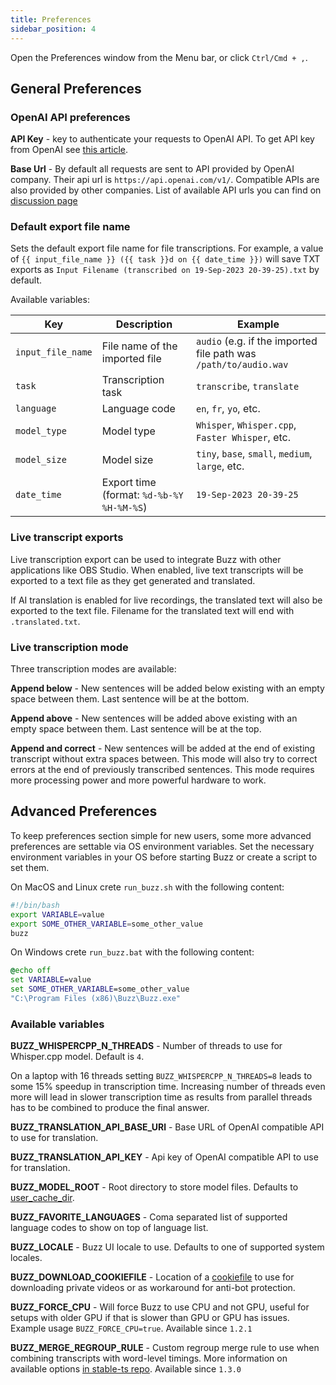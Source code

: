```yaml
---
title: Preferences
sidebar_position: 4
---
```


Open the Preferences window from the Menu bar, or click `Ctrl/Cmd + ,`.

## General Preferences

### OpenAI API preferences

**API Key** - key to authenticate your requests to OpenAI API. To get API key from OpenAI see [this article](https://help.openai.com/en/articles/4936850-where-do-i-find-my-openai-api-key). 

**Base Url** - By default all requests are sent to API provided by OpenAI company. Their api url is `https://api.openai.com/v1/`. Compatible APIs are also provided by other companies. List of available API urls you can find on [discussion page](https://github.com/chidiwilliams/buzz/discussions/827)

### Default export file name

Sets the default export file name for file transcriptions. For
example, a value of `{{ input_file_name }} ({{ task }}d on {{ date_time }})` will save TXT exports
as `Input Filename (transcribed on 19-Sep-2023 20-39-25).txt` by default.

Available variables:

| Key               | Description                               | Example                                                        |
|-------------------|-------------------------------------------|----------------------------------------------------------------|
| `input_file_name` | File name of the imported file            | `audio` (e.g. if the imported file path was `/path/to/audio.wav` |
| `task`            | Transcription task                        | `transcribe`, `translate`                                      |
| `language`        | Language code                             | `en`, `fr`, `yo`, etc.                                         |
| `model_type`      | Model type                                | `Whisper`, `Whisper.cpp`, `Faster Whisper`, etc.               |
| `model_size`      | Model size                                | `tiny`, `base`, `small`, `medium`, `large`, etc.               |
| `date_time`       | Export time (format: `%d-%b-%Y %H-%M-%S`) | `19-Sep-2023 20-39-25`                                         |

### Live transcript exports

Live transcription export can be used to integrate Buzz with other applications like OBS Studio. 
When enabled, live text transcripts will be exported to a text file as they get generated and translated.

If AI translation is enabled for live recordings, the translated text will also be exported to the text file. 
Filename for the translated text will end with `.translated.txt`. 

### Live transcription mode

Three transcription modes are available:

**Append below** - New sentences will be added below existing with an empty space between them. 
Last sentence will be at the bottom.

**Append above** - New sentences will be added above existing with an empty space between them. 
Last sentence will be at the top.

**Append and correct** - New sentences will be added at the end of existing transcript without extra spaces between. 
This mode will also try to correct errors at the end of previously transcribed sentences. This mode requires more
processing power and more powerful hardware to work.

## Advanced Preferences

To keep preferences section simple for new users, some more advanced preferences are settable via OS environment variables. Set the necessary environment variables in your OS before starting Buzz or create a script to set them.

On MacOS and Linux crete `run_buzz.sh` with the following content:

```bash
#!/bin/bash
export VARIABLE=value
export SOME_OTHER_VARIABLE=some_other_value
buzz
```

On Windows crete `run_buzz.bat` with the following content:

```bat
@echo off
set VARIABLE=value
set SOME_OTHER_VARIABLE=some_other_value
"C:\Program Files (x86)\Buzz\Buzz.exe"
```

### Available variables

**BUZZ_WHISPERCPP_N_THREADS** - Number of threads to use for Whisper.cpp model. Default is `4`. 

On a laptop with 16 threads setting `BUZZ_WHISPERCPP_N_THREADS=8` leads to some 15% speedup in transcription time. 
Increasing number of threads even more will lead in slower transcription time as results from parallel threads has to be 
combined to produce the final answer.

**BUZZ_TRANSLATION_API_BASE_URl** - Base URL of OpenAI compatible API to use for translation.

**BUZZ_TRANSLATION_API_KEY** - Api key of OpenAI compatible API to use for translation.

**BUZZ_MODEL_ROOT** - Root directory to store model files. 
Defaults to [user_cache_dir](https://pypi.org/project/platformdirs/).

**BUZZ_FAVORITE_LANGUAGES** - Coma separated list of supported language codes to show on top of language list.

**BUZZ_LOCALE** - Buzz UI locale to use. Defaults to one of supported system locales.

**BUZZ_DOWNLOAD_COOKIEFILE** - Location of a [cookiefile](https://github.com/yt-dlp/yt-dlp/wiki/FAQ#how-do-i-pass-cookies-to-yt-dlp) to use for downloading private videos or as workaround for anti-bot protection.

**BUZZ_FORCE_CPU** - Will force Buzz to use CPU and not GPU, useful for setups with older GPU if that is slower than GPU or GPU has issues. Example usage `BUZZ_FORCE_CPU=true`. Available since `1.2.1`

**BUZZ_MERGE_REGROUP_RULE** - Custom regroup merge rule to use when combining transcripts with word-level timings. More information on available options [in stable-ts repo](https://github.com/jianfch/stable-ts?tab=readme-ov-file#regrouping-methods). Available since `1.3.0`

